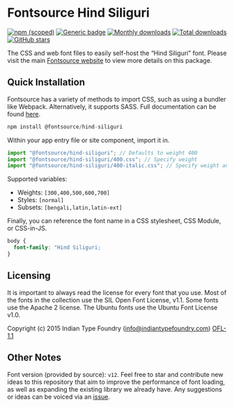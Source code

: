 # Fontsource Hind Siliguri

[![npm (scoped)](https://img.shields.io/npm/v/@fontsource/hind-siliguri?color=brightgreen)](https://www.npmjs.com/package/@fontsource/hind-siliguri) [![Generic badge](https://img.shields.io/badge/fontsource-passing-brightgreen)](https://github.com/fontsource/fontsource) [![Monthly downloads](https://badgen.net/npm/dm/@fontsource/hind-siliguri)](https://github.com/fontsource/fontsource) [![Total downloads](https://badgen.net/npm/dt/@fontsource/hind-siliguri)](https://github.com/fontsource/fontsource) [![GitHub stars](https://img.shields.io/github/stars/fontsource/fontsource.svg?style=social&label=Star)](https://github.com/fontsource/fontsource/stargazers)

The CSS and web font files to easily self-host the “Hind Siliguri” font. Please visit the main [Fontsource website](https://fontsource.org/fonts/hind-siliguri) to view more details on this package.

## Quick Installation

Fontsource has a variety of methods to import CSS, such as using a bundler like Webpack. Alternatively, it supports SASS. Full documentation can be found [here](https://fontsource.org/docs/getting-started/introduction).

```javascript
npm install @fontsource/hind-siliguri
```

Within your app entry file or site component, import it in.

```javascript
import "@fontsource/hind-siliguri"; // Defaults to weight 400
import "@fontsource/hind-siliguri/400.css"; // Specify weight
import "@fontsource/hind-siliguri/400-italic.css"; // Specify weight and style

```

Supported variables:
- Weights: `[300,400,500,600,700]`
- Styles: `[normal]`
- Subsets: `[bengali,latin,latin-ext]`

Finally, you can reference the font name in a CSS stylesheet, CSS Module, or CSS-in-JS.

```css
body {
  font-family: "Hind Siliguri;
}
```

## Licensing
It is important to always read the license for every font that you use.
Most of the fonts in the collection use the SIL Open Font License, v1.1. Some fonts use the Apache 2 license. The Ubuntu fonts use the Ubuntu Font License v1.0.

Copyright (c) 2015 Indian Type Foundry (info@indiantypefoundry.com)
[OFL-1.1](http://scripts.sil.org/OFL)

## Other Notes
Font version (provided by source): `v12`.
Feel free to star and contribute new ideas to this repository that aim to improve the performance of font loading, as well as expanding the existing library we already have. Any suggestions or ideas can be voiced via an [issue](https://github.com/fontsource/fontsource/issues).
